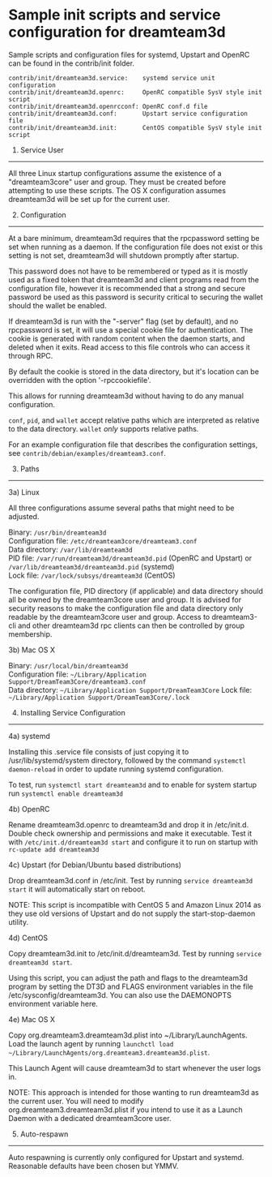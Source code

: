 Sample init scripts and service configuration for dreamteam3d
==========================================================

Sample scripts and configuration files for systemd, Upstart and OpenRC
can be found in the contrib/init folder.

    contrib/init/dreamteam3d.service:    systemd service unit configuration
    contrib/init/dreamteam3d.openrc:     OpenRC compatible SysV style init script
    contrib/init/dreamteam3d.openrcconf: OpenRC conf.d file
    contrib/init/dreamteam3d.conf:       Upstart service configuration file
    contrib/init/dreamteam3d.init:       CentOS compatible SysV style init script

1. Service User
---------------------------------

All three Linux startup configurations assume the existence of a "dreamteam3core" user
and group.  They must be created before attempting to use these scripts.
The OS X configuration assumes dreamteam3d will be set up for the current user.

2. Configuration
---------------------------------

At a bare minimum, dreamteam3d requires that the rpcpassword setting be set
when running as a daemon.  If the configuration file does not exist or this
setting is not set, dreamteam3d will shutdown promptly after startup.

This password does not have to be remembered or typed as it is mostly used
as a fixed token that dreamteam3d and client programs read from the configuration
file, however it is recommended that a strong and secure password be used
as this password is security critical to securing the wallet should the
wallet be enabled.

If dreamteam3d is run with the "-server" flag (set by default), and no rpcpassword is set,
it will use a special cookie file for authentication. The cookie is generated with random
content when the daemon starts, and deleted when it exits. Read access to this file
controls who can access it through RPC.

By default the cookie is stored in the data directory, but it's location can be overridden
with the option '-rpccookiefile'.

This allows for running dreamteam3d without having to do any manual configuration.

`conf`, `pid`, and `wallet` accept relative paths which are interpreted as
relative to the data directory. `wallet` *only* supports relative paths.

For an example configuration file that describes the configuration settings,
see `contrib/debian/examples/dreamteam3.conf`.

3. Paths
---------------------------------

3a) Linux

All three configurations assume several paths that might need to be adjusted.

Binary:              `/usr/bin/dreamteam3d`  
Configuration file:  `/etc/dreamteam3core/dreamteam3.conf`  
Data directory:      `/var/lib/dreamteam3d`  
PID file:            `/var/run/dreamteam3d/dreamteam3d.pid` (OpenRC and Upstart) or `/var/lib/dreamteam3d/dreamteam3d.pid` (systemd)  
Lock file:           `/var/lock/subsys/dreamteam3d` (CentOS)  

The configuration file, PID directory (if applicable) and data directory
should all be owned by the dreamteam3core user and group.  It is advised for security
reasons to make the configuration file and data directory only readable by the
dreamteam3core user and group.  Access to dreamteam3-cli and other dreamteam3d rpc clients
can then be controlled by group membership.

3b) Mac OS X

Binary:              `/usr/local/bin/dreamteam3d`  
Configuration file:  `~/Library/Application Support/DreamTeam3Core/dreamteam3.conf`  
Data directory:      `~/Library/Application Support/DreamTeam3Core`
Lock file:           `~/Library/Application Support/DreamTeam3Core/.lock`

4. Installing Service Configuration
-----------------------------------

4a) systemd

Installing this .service file consists of just copying it to
/usr/lib/systemd/system directory, followed by the command
`systemctl daemon-reload` in order to update running systemd configuration.

To test, run `systemctl start dreamteam3d` and to enable for system startup run
`systemctl enable dreamteam3d`

4b) OpenRC

Rename dreamteam3d.openrc to dreamteam3d and drop it in /etc/init.d.  Double
check ownership and permissions and make it executable.  Test it with
`/etc/init.d/dreamteam3d start` and configure it to run on startup with
`rc-update add dreamteam3d`

4c) Upstart (for Debian/Ubuntu based distributions)

Drop dreamteam3d.conf in /etc/init.  Test by running `service dreamteam3d start`
it will automatically start on reboot.

NOTE: This script is incompatible with CentOS 5 and Amazon Linux 2014 as they
use old versions of Upstart and do not supply the start-stop-daemon utility.

4d) CentOS

Copy dreamteam3d.init to /etc/init.d/dreamteam3d. Test by running `service dreamteam3d start`.

Using this script, you can adjust the path and flags to the dreamteam3d program by
setting the DT3D and FLAGS environment variables in the file
/etc/sysconfig/dreamteam3d. You can also use the DAEMONOPTS environment variable here.

4e) Mac OS X

Copy org.dreamteam3.dreamteam3d.plist into ~/Library/LaunchAgents. Load the launch agent by
running `launchctl load ~/Library/LaunchAgents/org.dreamteam3.dreamteam3d.plist`.

This Launch Agent will cause dreamteam3d to start whenever the user logs in.

NOTE: This approach is intended for those wanting to run dreamteam3d as the current user.
You will need to modify org.dreamteam3.dreamteam3d.plist if you intend to use it as a
Launch Daemon with a dedicated dreamteam3core user.

5. Auto-respawn
-----------------------------------

Auto respawning is currently only configured for Upstart and systemd.
Reasonable defaults have been chosen but YMMV.
